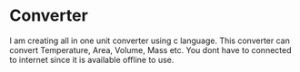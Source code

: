 # Converter
I am creating all in one unit converter using c language.
This converter can convert Temperature, Area, Volume, Mass etc.
You dont have to connected to internet since it is available offline to use.
